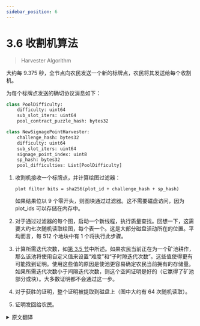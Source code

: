 ```yaml
---
sidebar_position: 6
---
```


# 3.6 收割机算法

> Harvester Algorithm

大约每 9.375 秒，全节点向农民发送一个新的标牌点，农民将其发送给每个收割机。

为每个标牌点发送的确切协议消息如下：

```python
class PoolDifficulty:
    difficulty: uint64
    sub_slot_iters: uint64
    pool_contract_puzzle_hash: bytes32

class NewSignagePointHarvester:
    challenge_hash: bytes32
    difficulty: uint64
    sub_slot_iters: uint64
    signage_point_index: uint8
    sp_hash: bytes32
    pool_difficulties: List[PoolDifficulty]
```

1. 收割机接收一个标牌点，并计算绘图过滤器：

   `plot filter bits = sha256(plot_id + challenge_hash + sp_hash)`

   如果结果位以 9 个零开头，则图块通过过滤器。这不需要磁盘访问，因为 plot_ids 可以存储在内存中。

2. 对于通过过滤器的每个图，启动一个新线程，执行质量查找。回想一下，这需要大约七次随机读取绘图，每个表一个。这是大部分磁盘活动所在的位置。平均而言，每 512 个地块中有 1 个将执行此步骤。
3. 计算所需迭代次数，如[第 3.5 节](/docs/consensus/signage_points_and_infusion_points 'Section 3.5: Signage Points and Infusion Points')中所述。如果农民当前正在为一个矿池耕作，那么该池将使用自定义值来设置“难度”和“子时隙迭代次数”。这些值使得更有可能找到证明。使用这些值的原因是使池更容易确定农民当前拥有的存储量。
   如果所需迭代次数小于间隔迭代次数，则这个空间证明是好的（它赢得了矿池部分或块）。大多数证明都不会通过这一步。
4. 对于获胜的证明，整个证明被提取到磁盘上（图中大约有 64 次随机读取）。
5. 证明发回给农民。

<details>
<summary>原文翻译</summary>

Approximately every 9.375 seconds, the full node sends a new signage point to the farmer, who sends it to each harvester.

The exact protocol message sent for each signage point is the following:

```python
class PoolDifficulty:
    difficulty: uint64
    sub_slot_iters: uint64
    pool_contract_puzzle_hash: bytes32

class NewSignagePointHarvester:
    challenge_hash: bytes32
    difficulty: uint64
    sub_slot_iters: uint64
    signage_point_index: uint8
    sp_hash: bytes32
    pool_difficulties: List[PoolDifficulty]
```

1. The harvester receives a signage point, and computes the plot filter:

   `plot filter bits = sha256(plot_id + challenge_hash + sp_hash)`.

   If the resulting bits start with 9 zeroes, then the plot passes the filter. This does not require disk access, since the plot_ids can be stored in memory.

2. For each of the plots passing the filter, a new thread is started, which performs the quality lookups. Recall that this requires around seven random reads into the plot, one for each table. This is where the majority of the disk activity will be. On average, 1 of every 512 plots will perform this step.
3. required_iterations is computed, as explained in [Section 3.5](/docs/consensus/signage_points_and_infusion_points 'Section 3.5: Signage Points and Infusion Points'). If the farmer is currently farming for a pool, then the pool will use custom values for both `difficulty` and `sub-slot_iterations`. These values make it more likely that a proof will be found. The reason to use these values is to make it easier for the pool to determine the amount of storage a farmer currently has dedicated.
   If required_iterations is less than the interval_iterations, this proof of space is good (it has won either a pool partial or a block). Most proofs will not pass this step.
4. For winning proofs, the whole proof is fetched on disk (approximately 64 random reads in the plot).
5. The proof is sent back to the farmer.

</details>
